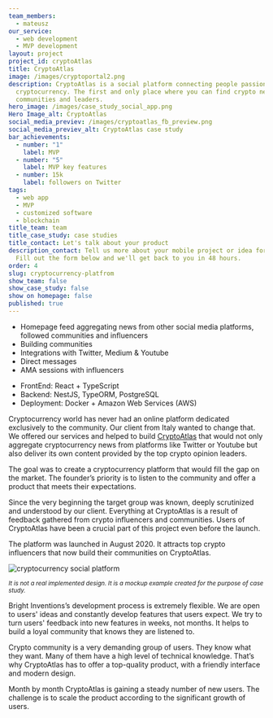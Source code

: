 ```yaml
---
team_members:
  - mateusz
our_service:
  - web development
  - MVP development
layout: project
project_id: cryptoAtlas
title: CryptoAtlas
image: /images/cryptoportal2.png
description: CryptoAtlas is a social platform connecting people passionate about
  cryptocurrency. The first and only place where you can find crypto news,
  communities and leaders.
hero_image: /images/case_study_social_app.png
Hero Image_alt: CryptoAtlas
social_media_previev: /images/cryptoatlas_fb_preview.png
social_media_previev_alt: CryptoAtlas case study
bar_achievements:
  - number: "1"
    label: MVP
  - number: "5"
    label: MVP key features
  - number: 15k
    label: followers on Twitter
tags:
  - web app
  - MVP
  - customized software
  - blockchain
title_team: team
title_case_study: case studies
title_contact: Let's talk about your product
description_contact: Tell us more about your mobile project or idea for an app.
  Fill out the form below and we'll get back to you in 48 hours.
order: 4
slug: cryptocurrency-platfrom
show_team: false
show_case_study: false
show on homepage: false
published: true
---
```



<TitleWithIcon sectionTitle='main features' titleIcon='/images/main_features_icon.png' titleIconAlt='main features' />

* Homepage feed aggregating news from other social media platforms, followed communities and influencers
* Building communities
* Integrations with Twitter, Medium & Youtube
* Direct messages
* AMA sessions with influencers

<TitleWithIcon sectionTitle='stack:' titleIcon='/images/skills.svg' titleIconAlt='bright' />

* FrontEnd: React + TypeScript
* Backend: NestJS, TypeORM, PostgreSQL
* Deployment: Docker + Amazon Web Services (AWS)

<TitleWithIcon sectionTitle='about CryptoAtlas' titleIcon='/images/three_flags.svg' titleIconAlt='about the project' />

Cryptocurrency world has never had an online platform dedicated exclusively to the community. Our client from Italy wanted to change that. We offered our services and helped to build [CryptoAtlas](https://www.cryptoatlas.io) that would not only aggregate cryptocurrency news from platforms like Twitter or Youtube but also deliver its own content provided by the top crypto opinion leaders.

<AnchorLink href='#contactForm' text='let’s talk about your project'/>

<TitleWithIcon sectionTitle='goal' titleIcon='/images/goal_title_section.png' titleIconAlt='goal' />

The goal was to create a cryptocurrency platform that would fill the gap on the market. The founder’s priority is to listen to the community and offer a product that meets their expectations.

<TitleWithIcon sectionTitle='CryptoAtlas development process' titleIcon='/images/gearwheel.svg' titleIconAlt='bright' />

Since the very beginning the target group was known, deeply scrutinized and understood by our client. Everything at CryptoAtlas is a result of feedback gathered from crypto influencers and communities. Users of CryptoAtlas have been a crucial part of this project even before the launch.

The platform was launched in August 2020. It attracts top crypto influencers that now build their communities on CryptoAtlas.

![cryptocurrency social platform](/images/cryptocurrency_platform.png)

<sub>*It is not a real implemented design. It is a mockup example created for the purpose of case study.*</sub>

Bright Inventions’s development process is extremely flexible. We are open to users' ideas and constantly develop features that users expect. We try to turn users' feedback into new features in weeks, not months. It helps to build a loyal community that knows they are listened to.

Crypto community is a very demanding group of users. They know what they want. Many of them have a high level of technical knowledge. That’s why CryptoAtlas has to offer a top-quality product, with a friendly interface and modern design. 

<TitleWithIcon sectionTitle='Result' titleIcon='/images/results_icon_title_small.png' titleIconAlt='Result' />

Month by month CryptoAtlas is gaining a steady number of new users. The challenge is to scale the product according to the significant growth of users.